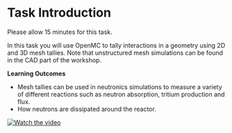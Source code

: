 # Task Introduction

Please allow 15 minutes for this task.

In this task you will use OpenMC to tally interactions in a geometry using 2D and 3D mesh tallies. Note that unstructured mesh simulations can be found in the CAD part of the workshop.

**Learning Outcomes**

- Mesh tallies can be used in neutronics simulations to measure a variety of different reactions such as neutron absorption, tritium production and flux.
- How neutrons are dissipated around the reactor.

[![Watch the video](https://img.youtube.com/vi/KYIsDjip1nQ/0.jpg)](https://www.youtube.com/watch?v=KYIsDjip1nQ)